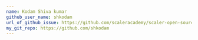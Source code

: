 ```yaml
---
name: Kodam Shiva kumar
github_user_name: shkodam
url_of_github_issue: https://github.com/scaleracademy/scaler-open-source-september-challenge/issues/295
my_git_repo: https://github.com/shkodam
---
```

